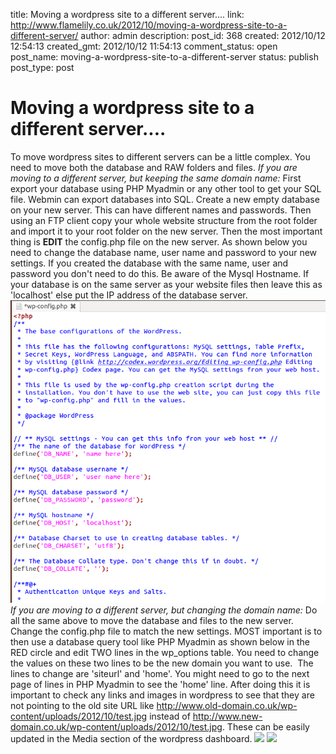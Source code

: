 title: Moving a wordpress site to a different server....
link: http://www.flamelily.co.uk/2012/10/moving-a-wordpress-site-to-a-different-server/
author: admin
description: 
post_id: 368
created: 2012/10/12 12:54:13
created_gmt: 2012/10/12 11:54:13
comment_status: open
post_name: moving-a-wordpress-site-to-a-different-server
status: publish
post_type: post

# Moving a wordpress site to a different server....

To move wordpress sites to different servers can be a little complex. You need to move both the database and RAW folders and files. _If you are moving to a different server, but keeping the same domain name:_ First export your database using PHP Myadmin or any other tool to get your SQL file. Webmin can export databases into SQL. Create a new empty database on your new server. This can have different names and passwords. Then using an FTP client copy your whole website structure from the root folder and import it to your root folder on the new server. Then the most important thing is **EDIT** the config.php file on the new server. As shown below you need to change the database name, user name and password to your new settings. If you created the database with the same name, user and password you don't need to do this. Be aware of the Mysql Hostname. If your database is on the same server as your website files then leave this as 'localhost' else put the IP address of the database server. ![](/wp-content/uploads/2012/10/config.png) _If you are moving to a different server, but changing the domain name:_ Do all the same above to move the database and files to the new server. Change the config.php file to match the new settings. MOST important is to then use a database query tool like PHP Myadmin as shown below in the RED circle and edit TWO lines in the wp_options table. You need to change the values on these two lines to be the new domain you want to use.  The lines to change are 'siteurl' and 'home'. You might need to go to the next page of lines in PHP Myadmin to see the 'home' line. After doing this it is important to check any links and images in wordpress to see that they are not pointing to the old site URL like http://www.old-domain.co.uk/wp-content/uploads/2012/10/test.jpg instead of http://www.new-domain.co.uk/wp-content/uploads/2012/10/test.jpg. These can be easily updated in the Media section of the wordpress dashboard. ![](http://www.flamelily.co.uk/wp-content/uploads/2012/10/siteurl.png) ![](http://www.flamelily.co.uk/wp-content/uploads/2012/10/homeurl.png)